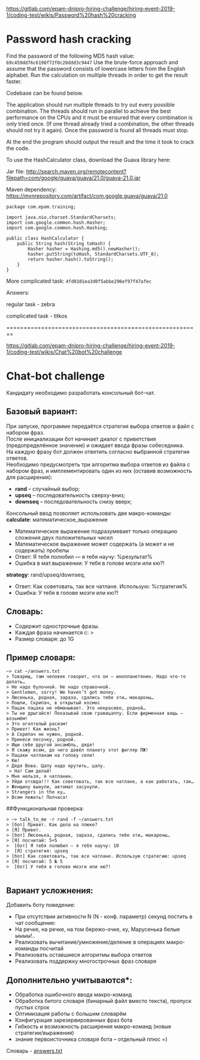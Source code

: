 https://gitlab.com/epam-dnipro-hiring-challenge/hiring-event-2019-1/coding-test/wikis/Password%20hash%20cracking

# Password hash cracking

Find the password of the following MD5 hash value: `69c459dd76c6198f72f0c20ddd3c9447` Use the brute-force approach and assume that the password consists of lowercase letters from the English alphabet. Run the calculation on multiple threads in order to get the result faster.

Codebase can be found below.

The application should run multiple threads to try out every possible combination. The threads should run in parallel to achieve the best performance on the CPUs and it must be ensured that every combination is only tried once. (If one thread already tried a combination, the other threads should not try it again). Once the password is found all threads must stop.

At the end the program should output the result and the time it took to crack the code.

To use the HashCalculator class, download the Guava library here:

Jar file: http://search.maven.org/remotecontent?filepath=com/google/guava/guava/21.0/guava-21.0.jar

Maven dependency: https://mvnrepository.com/artifact/com.google.guava/guava/21.0

```
package com.epam.training; 

import java.nio.charset.StandardCharsets; 
import com.google.common.hash.Hasher; 
import com.google.common.hash.Hashing; 

public class HashCalculator { 
    public String hash(String toHash) { 
        Hasher hasher = Hashing.md5().newHasher(); 
        hasher.putString(toHash, StandardCharsets.UTF_8); 
        return hasher.hash().toString(); 
    } 
}
```

More complicated task: `4fd0101ea3d0f5abbe296ef97f47afec`

Answers:

regular task - zebra

complicated task - titkos 

========================================================

https://gitlab.com/epam-dnipro-hiring-challenge/hiring-event-2019-1/coding-test/wikis/Chat%20bot%20challenge

# Chat-bot challenge

Кандидату необходимо разработать консольный бот-чат.

## Базовый вариант:

При запуске, программе передаётся стратегия выбора ответов и файл с набором фраз.  
После инициализации бот начинает диалог с приветствия (предопределённое значение) и ожидает ввода фразы собеседника.  
На каждую фразу бот должен ответить согласно выбранной стратегии ответов.  
Необходимо предусмотреть три алгоритма выбора ответов из файла с набором фраз, и имплементировать один из них (оставив возможность для расширения):

* **rand** – случайный выбор;
* **upseq** – последовательность сверху-вниз;
* **downseq** – последовательность снизу вверх;

Консольный ввод позволяет использовать две макро-команды:  
**calculate**: математическое_выражение

* Математическое выражение подразумевает только операцию сложения двух положительных чисел
* Математическое выражение может содержать (а может и не содержать) пробелы
* Ответ: Я тебя полюбил — я тебя научу: %результат%
* Ошибка в мат.выражении: У тебя в голове мозги или кю?!

**strategy**: rand/upseq/downseq,

* Ответ: Как советовать, так все чатлане. Использую: %стратегия%
* Ошибка: У тебя в голове мозги или кю?!

## Словарь:

* Содержит однострочные фразы.
* Каждая фраза начинается с: >
* Размер словаря: до 1G

## Пример словаря:

```
~> cat ~/answers.txt 
> Товарищ, там человек говорит, что он — инопланетянин. Надо что-то делать… 
> Не надо булочной. Не надо справочной. 
> Gentlemen, sorry! We haven’t got money. 
> Люсенька, родная, зараза, сдались тебе эти… макароны… 
> Пошли, Скрипач, в открытый космос 
> Пацак пацака не обманывает. Это некрасиво, родной… 
> Ты не дрыгайся! Показывай свою гравицаппу. Если фирменная вещь — возьмём! 
> Это оголтелый расизм! 
> Привет! Как жизнь? 
> А Скрипач не нужен, родной. 
> Принеси песочку, родной. 
> Ищи себе другой ансамбль, дядя! 
> Я скажу всем, до чего довёл планету этот фигляр ПЖ! 
> Пацаки чатланам на голову сели!  
> Кю! 
> Дядя Вова. Цапу надо крутить, цапу. 
 > На! Сам делай! 
> Мне нельзя, я чатланин. 
> Уйди отсюда!!! Как советовать, так все чатлане, а как работать, так… 
> Женщину вынули, автомат засунули. 
> Strangers in the ку… 
> Всем лежать! Полчаса! 
```

\##Функциональная проверка:

```
> ~> talk_to_me -r rand -f ~/answers.txt 
> [бот] Привет. Как дела на плюке? 
> [Я] Привет.  
> [бот] Люсенька, родная, зараза, сдались тебе эти… макароны… 
> [Я] посчитай: 5+5 
>  [бот] Я тебя полюбил — я тебя научу: 10 
>  [Я] стратегия: upseq 
> [бот] Как советовать, так все чатлане. Использую стратегию: upseq 
> [Я] посчитай: 5 № 5  
>  [бот] У тебя в голове мозги или кю?! 
 
```

## Вариант усложнения:

Добавить боту поведение:

* При отсутствии активности N (N - конф. параметр) секунд постить в чат сообщение:
* На речке, на речке, на том бережо-очке, ку, Марусенька белые ыыыы!..
* Реализовать вычитание/умножение/деление в операциях макро-команды посчитай
* Реализовать оставшиеся алгоритмы выбора ответов
* Реализовать поддержку многострочных фраз словаря

## Дополнительно учитываются\*:

* Обработка ошибочного ввода макро-команд
* Обработка битого словаря (бинарный файл вместо текста), пропуск пустых строк
* Оптимизация работы с большим словарём
* Конфигурация зарезервированных фраз бота
* Гибкость и возможность расширения макро-команд (новые стратегии/выражения)
* знание первоисточника словаря бота – отдельный плюс =)

Словарь - [answers.txt](coding\src\main\resources\answers.txt)